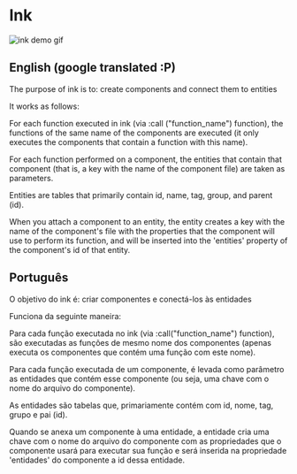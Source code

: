 # Ink

![ink demo gif](http://i.imgur.com/WoQ8Laa.gif)

## English (google translated :P)

The purpose of ink is to: create components and connect them to entities

It works as follows:

For each function executed in ink (via :call ("function_name") function), the functions of the same name of the components are executed (it only executes the components that contain a function with this name).

For each function performed on a component, the entities that contain that component (that is, a key with the name of the component file) are taken as parameters.

Entities are tables that primarily contain id, name, tag, group, and parent (id).

When you attach a component to an entity, the entity creates a key with the name of the component's file with the properties that the component will use to perform its function, and will be inserted into the 'entities' property of the component's id of that entity.

## Português

O objetivo do ink é: criar componentes e conectá-los às entidades

Funciona da seguinte maneira:

Para cada função executada no ink (via :call("function_name") function), são executadas as funções de mesmo nome dos componentes (apenas executa os componentes que contém uma função com este nome).

Para cada função executada de um componente, é levada como parâmetro as entidades que contém esse componente (ou seja, uma chave com o nome do arquivo do componente).

As entidades são tabelas que, primariamente contém com id, nome, tag, grupo e pai (id).

Quando se anexa um componente à uma entidade, a entidade cria uma chave com o nome do arquivo do componente com as propriedades que o componente usará para executar sua função e será inserida na propriedade 'entidades' do componente a id dessa entidade.
